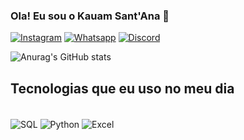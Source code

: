 
### Ola! Eu sou o Kauam Sant'Ana 🤗

[![Instagram](https://img.shields.io/badge/Instagram-E4405F?style=for-the-badge&logo=instagram&logoColor=white)](https://www.instagram.com/kauam_santana/profilecard/?igsh=cnpxaWN2N2hoamJ6)
[![Whatsapp](https://img.shields.io/badge/WhatsApp-25D366?style=for-the-badge&logo=whatsapp&logoColor=white)]()
[![Discord](https://img.shields.io/badge/Discord-7289DA?style=for-the-badge&logo=discord&logoColor=white)]()

![Anurag's GitHub stats](https://github-readme-stats.vercel.app/api?username=KauamSantana&show_icons=true&theme=radical)

## Tecnologias que eu uso no meu dia
<div style="display: inline_block"> <br/>
    <img align="center" alt="SQL" src="https://img.shields.io/badge/Microsoft_SQL_Server-CC2927?style=for-the-badge&logo=microsoft-sql-server&logoColor=white" />
    <img align="center" alt="Python" src="https://img.shields.io/badge/Python-3776AB?style=for-the-badge&logo=python&logoColor=white" />
    <img align="center" alt="Excel" src="https://img.shields.io/badge/Microsoft_Excel-217346?style=for-the-badge&logo=microsoft-excel&logoColor=white" />
</div> <br/>


